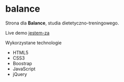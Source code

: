 # balance

Strona dla **Balance**, studia dietetyczno-treningowego.

Live demo [jestem-za](https://krichert.github.io/balance)

Wykorzystane technologie

* HTML5
* CSS3
* Boostrap
* JavaScript
* jQuery